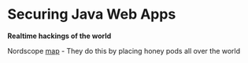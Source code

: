 # Securing Java Web Apps

__Realtime hackings of the world__ 

Nordscope [map](http://map.norsecorp.com/#/) - They do this by placing honey pods all over the world

